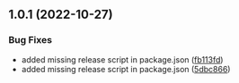 

## 1.0.1 (2022-10-27)


### Bug Fixes

* added missing release script in package.json ([fb113fd](https://github.com/hamza-webdev/Automate-Version-Changelog-GitHub-Release-It/commit/fb113fdded59b5668a68f0fef51f5a19aece253c))
* added missing release script in package.json ([5dbc866](https://github.com/hamza-webdev/Automate-Version-Changelog-GitHub-Release-It/commit/5dbc866e941776d5ef354a4fdcc77f9614103a3b))